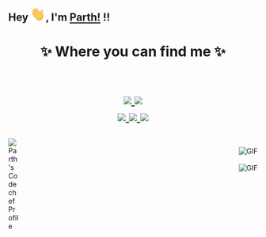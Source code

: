 ## Hey <img src="./Hi.gif" width="30px">, I'm [Parth!](https://github.com/parth-27)  !!


<h1 align="center">
✨ Where you can find me ✨
  
  <p align="center"><br/>
   <a href="https://www.linkedin.com/in/parth-patel-313a40198/">
    <img src="https://img.shields.io/badge/Linkedin-Parth Patel-blue&?style=social&logo=linkedin">
  </a>
  
  <a href="https://github.com/parth-27">
    <img src="https://img.shields.io/badge/Github-Parth%20Patel-black&?style=social&logo=Github">  


<br/>
  <a href="https://www.facebook.com/profile.php?id=100026103873514">
    <img src="https://img.shields.io/badge/Facebook-Parth%20Patel-darkblue&?style=social&logo=Facebook">  
 
  <a href="https://www.instagram.com/parth._.27/">
    <img src="https://img.shields.io/badge/Instagram-parth.__.27-red&?style=social&logo=Instagram">

<a href="https://twitter.com/parthpatel_27">
    <img src="https://img.shields.io/badge/Twitter-Parth%20Patel-blue&?style=social&logo=Twitter">


  </a>
</p>
</h1>


<a href="https://www.codechef.com/users/night_king_">
  <img align="left" alt="Parth's Codechef Profile" width="22px" src="https://cdn.jsdelivr.net/npm/simple-icons@v3/icons/codechef.svg" />
</a>

<br>

<img align="right" alt="GIF" src="https://media3.giphy.com/media/xT3i1acWS2AQRKHgZi/200.webp?cid=ecf05e47osjwwe227qoy1ldxy5zbg6hwu6qkdi69deausi2n&rid=200.webp" />

<br>
<br>

<img align="right" alt="GIF" src="https://cdn.dribbble.com/users/2401141/screenshots/5487982/developers-gif-showcase.gif" />